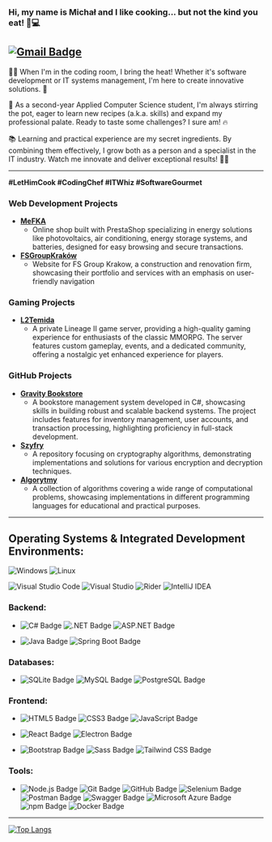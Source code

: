 ### Hi, my name is Michał and I like cooking... but not the kind you eat! 🍳💻
[![Gmail Badge](https://img.shields.io/badge/kiryometsy@gmail.com-EA4335?logo=gmail&logoColor=fff&style=flat-square)](mailto:kiryometsy@gmail.com)
---

👨‍🍳 When I'm in the coding room, I bring the heat! Whether it's software development or IT systems management, I'm here to create innovative solutions. 🚀

🌟 As a second-year Applied Computer Science student, I'm always stirring the pot, eager to learn new recipes (a.k.a. skills) and expand my professional palate. Ready to taste some challenges? I sure am! 🔥

📚 Learning and practical experience are my secret ingredients. By combining them effectively, I grow both as a person and a specialist in the IT industry. Watch me innovate and deliver exceptional results! 🍲👾

---


**#LetHimCook #CodingChef #ITWhiz #SoftwareGourmet**

### **Web Development Projects**
- [**MeFKA**](https://mefka.com.pl/index.php)
  - Online shop built with PrestaShop specializing in energy solutions like photovoltaics, air conditioning, energy storage systems, and batteries, designed for easy browsing and secure transactions.
- [**FSGroupKraków**](https://fsgroupkrakow.com/)
  - Website for FS Group Krakow, a construction and renovation firm, showcasing their portfolio and services with an emphasis on user-friendly navigation

### **Gaming Projects**
- [**L2Temida**](https://www.l2temida.pl/)
  - A private Lineage II game server, providing a high-quality gaming experience for enthusiasts of the classic MMORPG. The server features custom gameplay, events, and a dedicated community, offering a nostalgic yet enhanced experience for players.

### **GitHub Projects**
- [**Gravity Bookstore**](https://github.com/Kiryometsy/GravityBookstore)
  - A bookstore management system developed in C#, showcasing skills in building robust and scalable backend systems. The project includes features for inventory management, user accounts, and transaction processing, highlighting proficiency in full-stack development.
- [**Szyfry**](https://github.com/Kiryometsy/Szyfry)
  - A repository focusing on cryptography algorithms, demonstrating implementations and solutions for various encryption and decryption techniques.
- [**Algorytmy**](https://github.com/Kiryometsy/Algorytmy)
  - A collection of algorithms covering a wide range of computational problems, showcasing implementations in different programming languages for educational and practical purposes.

-----



## Operating Systems & Integrated Development Environments:
![Windows](https://img.shields.io/badge/Windows-0078D4?logo=windows&logoColor=fff)
![Linux](https://img.shields.io/badge/Linux-FCC624?logo=linux&logoColor=000)

![Visual Studio Code](https://img.shields.io/badge/Visual%20Studio%20Code-007ACC?logo=visualstudiocode&logoColor=fff)
![Visual Studio](https://img.shields.io/badge/Visual%20Studio-5C2D91?logo=visualstudio&logoColor=fff)
![Rider](https://img.shields.io/badge/Rider-000?logo=rider&logoColor=fff)
![IntelliJ IDEA](https://img.shields.io/badge/IntelliJ%20IDEA-000?logo=intellijidea&logoColor=fff)

### Backend:
  - ![C# Badge](https://img.shields.io/badge/C%23-512BD4?logo=csharp&logoColor=fff&style=flat)
  ![.NET Badge](https://img.shields.io/badge/.NET-512BD4?logo=dotnet&logoColor=fff&style=flat)
  ![ASP.NET Badge](https://img.shields.io/badge/ASP.NET-512BD4?logo=dotnet&logoColor=fff&style=flat)

  - ![Java Badge](https://img.shields.io/badge/Java-ED8B00?logo=openJDK&logoColor=fff&style=flat)
  ![Spring Boot Badge](https://img.shields.io/badge/Spring%20Boot-6DB33F?logo=springboot&logoColor=fff&style=flat)

### Databases:
  - ![SQLite Badge](https://img.shields.io/badge/SQLite-003B57?logo=sqlite&logoColor=fff&style=flat)
  ![MySQL Badge](https://img.shields.io/badge/MySQL-4479A1?logo=mysql&logoColor=fff&style=flat)
  ![PostgreSQL Badge](https://img.shields.io/badge/PostgreSQL-4169E1?logo=postgresql&logoColor=fff&style=flat)

### Frontend:
  - ![HTML5 Badge](https://img.shields.io/badge/HTML5-E34F26?logo=html5&logoColor=fff&style=flat)
  ![CSS3 Badge](https://img.shields.io/badge/CSS3-1572B6?logo=css3&logoColor=fff&style=flat)
  ![JavaScript Badge](https://img.shields.io/badge/JavaScript-F7DF1E?logo=javascript&logoColor=000&style=flat)
  
  - ![React Badge](https://img.shields.io/badge/React-61DAFB?logo=react&logoColor=000&style=flat)
  ![Electron Badge](https://img.shields.io/badge/Electron-47848F?logo=electron&logoColor=fff&style=flat)

  - ![Bootstrap Badge](https://img.shields.io/badge/Bootstrap-7952B3?logo=bootstrap&logoColor=fff&style=flat)
  ![Sass Badge](https://img.shields.io/badge/Sass-C69?logo=sass&logoColor=fff&style=flat)
  ![Tailwind CSS Badge](https://img.shields.io/badge/Tailwind%20CSS-06B6D4?logo=tailwindcss&logoColor=fff&style=flat)

### Tools:
  - ![Node.js Badge](https://img.shields.io/badge/Node.js-5FA04E?logo=nodedotjs&logoColor=fff&style=flat)
  ![Git Badge](https://img.shields.io/badge/Git-F05032?logo=git&logoColor=fff&style=flat)
  ![GitHub Badge](https://img.shields.io/badge/GitHub-181717?logo=github&logoColor=fff&style=flat)
  ![Selenium Badge](https://img.shields.io/badge/Selenium-43B02A?logo=selenium&logoColor=fff&style=flat)
  ![Postman Badge](https://img.shields.io/badge/Postman-FF6C37?logo=postman&logoColor=fff&style=flat)
  ![Swagger Badge](https://img.shields.io/badge/Swagger-85EA2D?logo=swagger&logoColor=000&style=flat)
  ![Microsoft Azure Badge](https://img.shields.io/badge/Microsoft%20Azure-0078D4?logo=microsoftazure&logoColor=fff&style=flat)
  ![npm Badge](https://img.shields.io/badge/npm-CB3837?logo=npm&logoColor=fff&style=flat)
  ![Docker Badge](https://img.shields.io/badge/Docker-2496ED?logo=docker&logoColor=fff&style=flat)
  
---
[![Top Langs](https://github-readme-stats.vercel.app/api/top-langs/?username=Kiryometsy&layout=compact)](https://github.com/Kiryometsy?tab=repositories)
